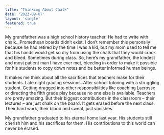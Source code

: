 ```yaml
---
title: "Thinking About Chalk"
date: '2022-09-07'
layout: 'single'
featured: true
---
```


My grandfather was a high school history teacher. He had to write with chalk…Promethean boards didn’t exist. I don’t remember this personally because he had retired by the time I was a kid, but my mom used to tell me that his hands would get so dry from using the chalk that they would crack and bleed. Sometimes during class. So, here’s my grandfather, the kindest and most patient man I have ever met, bleeding in order to make it possible for his students to copy down notes and be better informed human beings.

It makes me think about all the sacrifices that teachers make for their students. Late night grading sessions. After school tutoring with a struggling student. Getting dragged into other responsibilities like coaching Lacrosse or directing the fifth grade play because no one else is available. Teachers are pretty amazing. But their biggest contributions in the classroom – their lectures – are just chalk on the board. It gets erased before the next class. Their hard work, their blood and sweat, just vanishes.

My grandfather graduated to his eternal home last year. His students still cherish him and his sacrifices for them. His contributions to this world can never be erased.